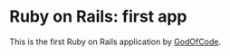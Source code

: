  # Ruby on Rails: first app

  This is the first Ruby on Rails application 
  by [GodOfCode](https://github.com/GodOfCode).